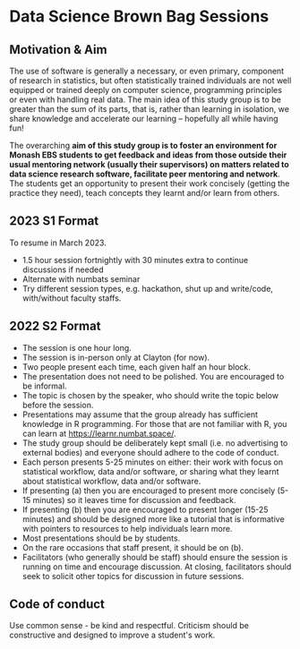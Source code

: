 
# Data Science Brown Bag Sessions

## Motivation & Aim

The use of software is generally a necessary, or even primary, component of research in statistics, but often statistically trained individuals are not well equipped or trained deeply on computer science, programming principles or even with handling real data. The main idea of this study group is to be greater than the sum of its parts, that is, rather than learning in isolation, we share knowledge and accelerate our learning – hopefully all while having fun! 

The overarching **aim of this study group is to foster an environment for Monash EBS students to get feedback and ideas from those outside their usual mentoring network (usually their supervisors) on matters related to data science research software, facilitate peer mentoring and network**. The students get an opportunity to present their work concisely (getting the practice they need), teach concepts they learnt and/or learn from others. 


## 2023 S1 Format 

To resume in March 2023.

- 1.5 hour session fortnightly with 30 minutes extra to continue discussions if needed
- Alternate with numbats seminar 
- Try different session types, e.g. hackathon, shut up and write/code, with/without faculty staffs.

## 2022 S2 Format

- The session is one hour long. 
- The session is in-person only at Clayton (for now).
- Two people present each time, each given half an hour block.
- The presentation does not need to be polished. You are encouraged to be informal.
- The topic is chosen by the speaker, who should write the topic below before the session.
- Presentations may assume that the group already has sufficient knowledge in R programming. For those that are not familiar with R, you can learn at https://learnr.numbat.space/. 
- The study group should be deliberately kept small (i.e. no advertising to external bodies) and everyone should adhere to the code of conduct. 
- Each person presents 5-25 minutes on either:
their work with focus on statistical workflow, data and/or software, or 
sharing what they learnt about statistical workflow, data and/or software. 
- If presenting (a) then you are encouraged to present more concisely (5-15 minutes) so it leaves time for discussion and feedback. 
- If presenting (b) then you are encouraged to present longer (15-25 minutes) and should be designed more like a tutorial that is informative with pointers to resources to help individuals learn more. 
- Most presentations should be by students. 
- On the rare occasions that staff present, it should be on (b). 
- Facilitators (who generally should be staff) should ensure the session is running on time and encourage discussion. At closing, facilitators should seek to solicit other topics for discussion in future sessions.

## Code of conduct

Use common sense - be kind and respectful. Criticism should be constructive and designed to improve a student's work. 

